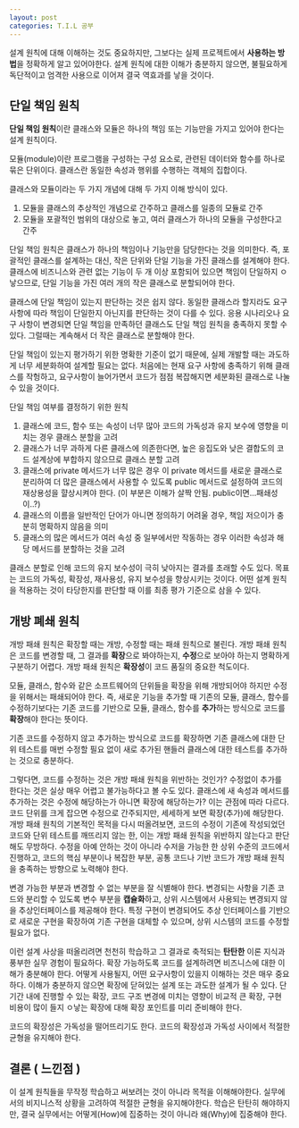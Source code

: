 ```yaml
---
layout: post
categories: T.I.L 공부
---
```


설계 원칙에 대해 이해하는 것도 중요하지만, 그보다는 실제 프로젝트에서 **사용하는 방법**을 정확하게 알고 있어야한다. 설계 원칙에 대한 이해가 충분하지 않으면, 불필요하게 독단적이고 엄격한 사용으로 이어져 결국 역효과를 낳을 것이다. 

## 단일 책임 원칙

**단일 책임 원칙**이란 클래스와 모듈은 하나의 책임 또는 기능만을 가지고 있어야 한다는 설계 원칙이다. 

모듈(module)이란 프로그램을 구성하는 구성 요소로, 관련된 데이터와 함수를 하나로 묶은 단위이다. 클래스란 동일한 속성과 행위를 수행하는 객체의 집합이다.

클래스와 모듈이라는 두 가지 개념에 대해 두 가지 이해 방식이 있다. 
1. 모듈을 클래스의 추상적인 개념으로 간주하고 클래스를 일종의 모듈로 간주
2. 모듈을 포괄적인 범위의 대상으로 놓고, 여러 클래스가 하나의 모듈을 구성한다고 간주

단일 책임 원칙은 클래스가 하나의 책임이나 기능만을 담당한다는 것을 의미한다. 즉, 포괄적인 클래스를 설계하는 대신, 작은 단위와 단일 기능을 가진 클래스를 설계해야 한다. 클래스에 비즈니스와 관련 없는 기능이 두 개 이상 포함되어 있으면 책임이 단일하지 ㅇ낳으므로, 단일 기능을 가진 여러 개의 작은 클래스로 분할되어야 한다.

클래스에 단일 책임이 있는지 판단하는 것은 쉽지 않다. 동일한 클래스라 할지라도 요구 사항에 따라 책임이 단일한지 아닌지를 판단하는 것이 다를 수 있다. 응용 시나리오나 요구 사항이 변경되면 단일 책임을 만족하던 클래스도 단일 책임 원칙을 충족하지 못할 수 있다. 그럴때는 계속해서 더 작은 클래스로 분할해야 한다. 

단일 책임이 있는지 평가하기 위한 명확한 기준이 없기 때문에, 실제 개발할 때는 과도하게 너무 세분화하여 설계할 필요는 없다. 처음에는 현재 요구 사항에 충족하기 위해 클래스를 작헝하고, 요구사항이 늘어가면서 코드가 점점 복잡해지면 세분화된 클래스로 나눌 수 있을 것이다. 

단일 책임 여부를 결정하기 위한 원칙

1. 클래스에 코드, 함수 또는 속성이 너무 많아 코드의 가독성과 유지 보수에 영향을 미치는 경우 클래스 분할을 고려
2. 클래스가 너무 과하게 다른 클래스에 의존한다면, 높은 응집도와 낮은 결합도의 코드 설계상에 부합하지 않으므로 클래스 분할 고려
3. 클래스에 private 메서드가 너무 많은 경우 이 private 메서드를 새로운 클래스로 분리하여 더 많은 클래스에서 사용할 수 있도록 public 메서드로 설정하여 코드의 재상용성을 햘상시켜야 한다. (이 부분은 이해가 살짝 안됨. public이면...패쇄성이..?)
4. 클래스의 이름을 일반적인 단어가 아니면 정의하기 어려울 경우, 책임 저으이가 충분히 명확하지 않음을 의미
5. 클래스의 많은 메서드가 여러 속성 중 일부에서만 작동하는 경우 이러한 속성과 해당 메서드를 분할하는 것을 고려 

클래스 분할로 인해 코드의 유지 보수성이 극히 낮아지는 결과를 초래할 수도 있다. 목표는 코드의 가독성, 확장성, 재사용성, 유지 보수성을 향상시키는 것이다. 어떤 설계 원칙을 적용하는 것이 타당한지를 판단할 때 이를 최종 평가 기준으로 삼을 수 있다. 

## 개방 폐쇄 원칙 

개방 패쇄 원칙은 확장할 때는 개방, 수정할 때는 패쇄 원칙으로 불린다. 개방 패쇄 원칙은 코드를 변경할 때, 그 결과를 **확장**으로 봐야하는지, **수정**으로 보아야 하는지 명확하게 구분하기 어렵다. 개방 패쇄 원칙은 **확장성**이 코드 품질의 중요한 척도이다.

모듈, 클래스, 함수와 같은 소프트웨어의 단위들을 확장을 위해 개방되어야 하지만 수정을 위해서는 패쇄되어야 한다. 즉, 새로운 기능을 추가할 때 기존의 모듈, 클래스, 함수를 수정하기보다는 기존 코드를 기반으로 모듈, 클래스, 함수를 **추가**하는 방식으로 코드를 **확장**해야 한다는 뜻이다. 

기존 코드를 수정하지 않고 추가하는 방식으로 코드를 확장하면 기존 클래스에 대한 단위 테스트를 매번 수정할 필요 없이 새로 추가된 핸들러 클래스에 대한 테스트를 추가하는 것으로 충분하다. 

그렇다면, 코드를 수정하는 것은 개방 패쇄 원칙을 위반하는 것인가? 
수정없이 추가를 한다는 것은 실상 매우 어렵고 불가능하다고 볼 수도 있다. 클래스에 새 속성과 메서드를 추가하는 것은 수정에 해당하는가 아니면 확장에 해당하는가? 이는 관점에 따라 다르다. 코드 단위를 크게 잡으면 수정으로 간주되지만, 세세하게 보면 확장(추가)에 해당한다. 개방 패쇄 원칙의 기본적인 목적을 다시 떠올려보면, 코드의 수정이 기존에 작성되었던 코드와 단위 테스트를 깨뜨리지 않는 한, 이는 개방 패쇄 원칙을 위반하지 않는다고 판단해도 무방하다.
수정을 아예 안하는 것이 아니라 수저을 가능한 한 상위 수준의 코드에서 진행하고, 코드의 핵심 부분이나 복잡한 부분, 공통 코드나 기반 코드가 개방 패쇄 원칙을 충족하는 방향으로 노력해야 한다. 

변경 가능한 부분과 변경할 수 없는 부분을 잘 식별해야 한다. 변경되는 사항을 기존 코드와 분리할 수 있도록 변수 부분을 **캡슐화**하고, 상위 시스템에서 사용되는 변경되지 않을 추상인터페이스를 제공해야 한다. 특정 구현이 변경되어도 추상 인터페이스를 기반으로 새로운 구현을 확장하여 기존 구현을 대체할 수 있으며, 상위 시스템의 코드를 수정할 필요가 없다. 

이런 설계 사상을 떠올리려면 천천히 학습하고 그 결과로 축적되는 **탄탄한** 이론 지식과 풍부한 실무 경험이 필요하다. 확장 가능하도록 코드를 설계하려면 비즈니스에 대한 이해가 충분해야 한다. 어떻게 사용될지, 어떤 요구사항이 있을지 이해하는 것은 매우 중요하다. 이해가 충분하지 않으면 확장에 닫혀있는 설계 또는 과도한 설계가 될 수 있다. 단기간 내에 진행할 수 있는 확장, 코드 구조 변경에 미치는 영향이 비교적 큰 확장, 구현 비용이 많이 들지 ㅇ낳는 확장에 대해 확장 포인트를 미리 준비해야 한다.

코드의 확장성은 가독성을 떨어뜨리기도 한다. 코드의 확장성과 가독성 사이에서 적절한 균형을 유지해야 한다. 


## 결론 ( 느낀점 )
이 설계 원칙들을 무작정 학습하고 써보려는 것이 아니라 목적을 이해해야한다. 실무에서의 비지니스적 상황을 고려하여 적절한 균형을 유지해야한다. 학습은 탄탄히 해야하지만, 결국 실무에서는 어떻게(How)에 집중하는 것이 아니라 왜(Why)에 집중해야 한다. 
